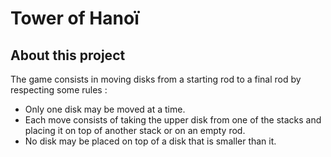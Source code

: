 # Tower of Hanoï

## About this project

The game consists in moving disks from a starting rod to a final rod by respecting some rules :

- Only one disk may be moved at a time.
- Each move consists of taking the upper disk from one of the stacks and placing it on top of another stack or on an empty rod.
- No disk may be placed on top of a disk that is smaller than it. 
